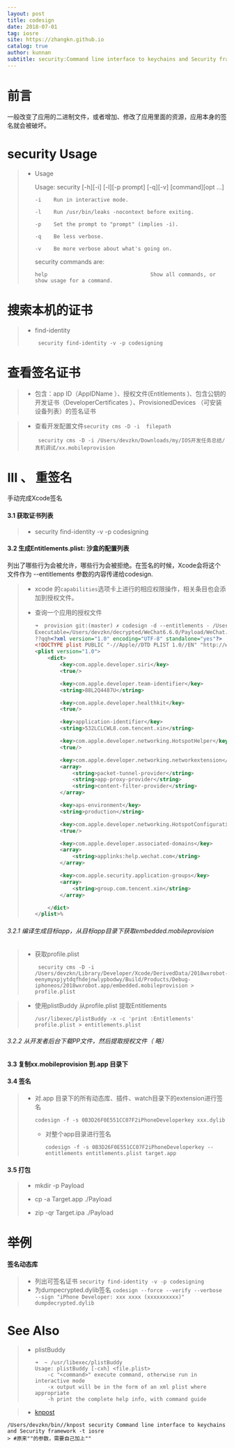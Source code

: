 ```yaml
---
layout: post
title: codesign
date: 2018-07-01
tag: iosre
site: https://zhangkn.github.io
catalog: true
author: kunnan
subtitle: security:Command line interface to keychains and Security framework;codeding;重签名
---
```


# 前言

一般改变了应用的二进制文件，或者增加、修改了应用里面的资源，应用本身的签名就会被破坏。



# security Usage 

> * Usage
>
>   Usage: security [-h][-i] [-l][-p prompt] [-q][-v] [command][opt ...]
>
>       -i    Run in interactive mode.
>
>       -l    Run /usr/bin/leaks -nocontext before exiting.
>
>       -p    Set the prompt to "prompt" (implies -i).
>
>       -q    Be less verbose.
>
>       -v    Be more verbose about what's going on.
>
>   security commands are:
>
>       help                                 Show all commands, or show usage for a command.



# 搜索本机的证书



> * find-identity 
>
>   ```
>    security find-identity -v -p codesigning
>   ```
>



#  查看签名证书

> * 包含：app ID（AppIDName ）、授权文件(Entitlements )、包含公钥的开发证书（DeveloperCertificates ）、ProvisionedDevices （可安装设备列表）的签名证书

> * 查看开发配置文件`security cms -D -i  filepath`
>
>   ```
>    security cms -D -i /Users/devzkn/Downloads/my/IOS开发任务总结/真机调试/xx.mobileprovision
>   ```
>



# III 、  重签名



手动完成Xcode签名



#### 3.1 获取证书列表

> * security find-identity -v -p codesigning
>



####   3.2 生成Entitlements.plist: 沙盒的配置列表

列出了哪些行为会被允许，哪些行为会被拒绝。在签名的时候，Xcode会将这个文件作为 --entitlements 参数的内容传递给codesign.



> * xcode  的`capabilities`选项卡上进行的相应权限操作，相关条目也会添加到授权文件。
>
> * 查询一个应用的授权文件
>
>   ```xml
>   ➜  provision git:(master) ✗ codesign -d --entitlements - /Users/devzkn/decrypted/WeChat6.6.0/Payload/WeChat.app 
>   Executable=/Users/devzkn/decrypted/WeChat6.6.0/Payload/WeChat.app/WeChat
>   ??qqh<?xml version="1.0" encoding="UTF-8" standalone="yes"?>
>   <!DOCTYPE plist PUBLIC "-//Apple//DTD PLIST 1.0//EN" "http://www.apple.com/DTDs/PropertyList-1.0.dtd">
>   <plist version="1.0">
>   	<dict>
>   		<key>com.apple.developer.siri</key>
>   		<true/>
>   
>   		<key>com.apple.developer.team-identifier</key>
>   		<string>88L2Q4487U</string>
>   
>   		<key>com.apple.developer.healthkit</key>
>   		<true/>
>   
>   		<key>application-identifier</key>
>   		<string>532LCLCWL8.com.tencent.xin</string>
>   
>   		<key>com.apple.developer.networking.HotspotHelper</key>
>   		<true/>
>   
>   		<key>com.apple.developer.networking.networkextension</key>
>   		<array>
>   			<string>packet-tunnel-provider</string>
>   			<string>app-proxy-provider</string>
>   			<string>content-filter-provider</string>
>   		</array>
>   
>   		<key>aps-environment</key>
>   		<string>production</string>
>   
>   		<key>com.apple.developer.networking.HotspotConfiguration</key>
>   		<true/>
>   
>   		<key>com.apple.developer.associated-domains</key>
>   		<array>
>   			<string>applinks:help.wechat.com</string>
>   		</array>
>   
>   		<key>com.apple.security.application-groups</key>
>   		<array>
>   			<string>group.com.tencent.xin</string>
>   		</array>
>   
>   	</dict>
>   </plist>%
>   ```
>



###### 3.2.1 编译生成目标app，从目标app目录下获取embedded.mobileprovision 

> * 获取profile.plist 
>
>   ```
>    security cms -D -i  /Users/devzkn/Library/Developer/Xcode/DerivedData/2018wxrobot-eenymyxpjytdqfhdejnwlypbodwy/Build/Products/Debug-iphoneos/2018wxrobot.app/embedded.mobileprovision > profile.plist
>   ```
>

> * 使用plistBuddy 从profile.plist 提取Entitlements 
>
>   ```
>   /usr/libexec/plistBuddy -x -c 'print :Entitlements' profile.plist > entitlements.plist
>   ```
>

###### 3.2.2 从开发者后台下载PP文件，然后提取授权文件（ 略）



#### 3.3  复制xx.mobileprovision 到.app 目录下

#### 3.4 签名

> * 对.app 目录下的所有动态库、插件、watch目录下的extension进行签名
>
>   ```
>   codesign -f -s 0B3D26F0E551CC07F2iPhoneDeveloperkey xxx.dylib
>   ```
>
>   * 对整个app目录进行签名
>
>     ```
>     codesign -f -s 0B3D26F0E551CC07F2iPhoneDeveloperkey --entitlements entitlements.plist target.app
>     ```
>

#### 3.5 打包

> * mkdir -p Payload
>
> * cp -a Target.app ./Payload
>
> * zip -qr Target.ipa ./Payload
>



# 举例



#### 签名动态库

> - 列出可签名证书 `security find-identity -v -p codesigning`
> - 为dumpecrypted.dylib签名 `codesign --force --verify --verbose --sign "iPhone Developer: xxx xxxx (xxxxxxxxxx)" dumpdecrypted.dylib`

 

# See Also 

> * plistBuddy
>
>   ```
>   ➜  ~ /usr/libexec/plistBuddy
>   Usage: plistBuddy [-cxh] <file.plist>
>       -c "<command>" execute command, otherwise run in interactive mode
>       -x output will be in the form of an xml plist where appropriate
>       -h print the complete help info, with command guide
>   ```
>

>* [knpost](https://github.com/zhangkn/KNBin/blob/master/knpost) 
>
```
/Users/devzkn/bin//knpost security Command line interface to keychains and Security framework -t iosre
> #原来""的参数，需要自己加上""
```

